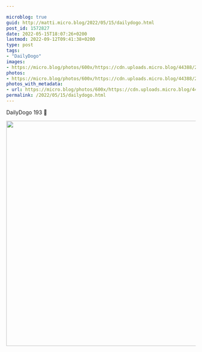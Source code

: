 ```yaml
---

microblog: true
guid: http://matti.micro.blog/2022/05/15/dailydogo.html
post_id: 1572827
date: 2022-05-15T18:07:26+0200
lastmod: 2022-09-12T09:41:38+0200
type: post
tags:
- "DailyDogo"
images:
- https://micro.blog/photos/600x/https://cdn.uploads.micro.blog/44388/2022/300edd1aee.jpg
photos:
- https://micro.blog/photos/600x/https://cdn.uploads.micro.blog/44388/2022/300edd1aee.jpg
photos_with_metadata:
- url: https://micro.blog/photos/600x/https://cdn.uploads.micro.blog/44388/2022/300edd1aee.jpg
permalink: /2022/05/15/dailydogo.html
---
```

DailyDogo 193 🐶

<img src="/media/uploads/2022/300edd1aee.jpg" width="600" height="600" alt="" />
